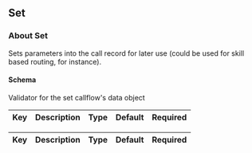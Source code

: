## Set

### About Set

Sets parameters into the call record for later use (could be used for skill based routing, for instance).

#### Schema

Validator for the set callflow's data object



Key | Description | Type | Default | Required
--- | ----------- | ---- | ------- | --------



Key | Description | Type | Default | Required
--- | ----------- | ---- | ------- | --------
